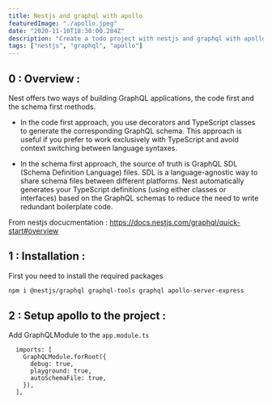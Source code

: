 ```yaml
---
title: Nestjs and graphql with apollo
featuredImage: "./apollo.jpeg"
date: "2020-11-10T18:30:00.284Z"
description: "Create a todo project with nestjs and graphql with apollo"
tags: ["nestjs", "graphql", "apollo"]
---
```


## 0 : Overview :
Nest offers two ways of building GraphQL applications, the code first and the schema first methods. 

- In the code first approach, you use decorators and TypeScript classes to generate the corresponding GraphQL schema. This approach is useful if you prefer to work exclusively with TypeScript and avoid context switching between language syntaxes.

- In the schema first approach, the source of truth is GraphQL SDL (Schema Definition Language) files. SDL is a language-agnostic way to share schema files between different platforms. Nest automatically generates your TypeScript definitions (using either classes or interfaces) based on the GraphQL schemas to reduce the need to write redundant boilerplate code.

From nestjs docucmentation : https://docs.nestjs.com/graphql/quick-start#overview

## 1 : Installation : 

First you need to install the required packages

```bash
npm i @nestjs/graphql graphql-tools graphql apollo-server-express
```

## 2 : Setup apollo to the project : 

Add GraphQLModule to the `app.module.ts`
```
  imports: [
    GraphQLModule.forRoot({
      debug: true,
      playground: true,
      autoSchemaFile: true,
    }),
  ],
```